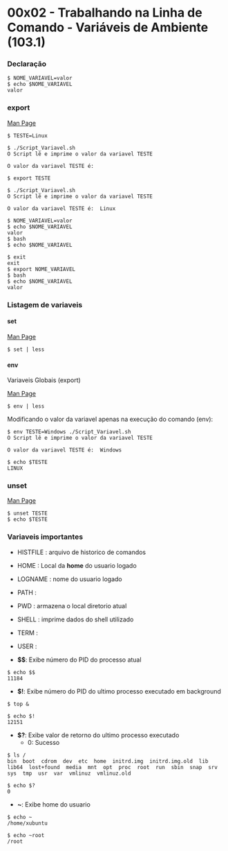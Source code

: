 # 00x02 - Trabalhando na Linha de Comando - Variáveis de Ambiente (103.1)

### Declaração

```
$ NOME_VARIAVEL=valor
$ echo $NOME_VARIAVEL
valor
```

### export

[Man Page](http://man7.org/linux/man-pages/man1/export.1p.html)

```
$ TESTE=Linux

$ ./Script_Variavel.sh 
O Script lê e imprime o valor da variavel TESTE
 
O valor da variavel TESTE é:

$ export TESTE

$ ./Script_Variavel.sh 
O Script lê e imprime o valor da variavel TESTE
 
O valor da variavel TESTE é:  Linux
```

```
$ NOME_VARIAVEL=valor
$ echo $NOME_VARIAVEL
valor
$ bash
$ echo $NOME_VARIAVEL

$ exit
exit
$ export NOME_VARIAVEL
$ bash
$ echo $NOME_VARIAVEL
valor
```

### Listagem de variaveis

#### set

[Man Page](http://man7.org/linux/man-pages/man1/set.1p.html)

```
$ set | less
```

#### env

Variaveis Globais (export)

[Man Page](http://man7.org/linux/man-pages/man1/env.1.html)

```
$ env | less
```

Modificando o valor da variavel apenas na execução do comando (env):

```
$ env TESTE=Windows ./Script_Variavel.sh 
O Script lê e imprime o valor da variavel TESTE
 
O valor da variavel TESTE é:  Windows

$ echo $TESTE
LINUX
```

### unset

[Man Page](http://man7.org/linux/man-pages/man1/unset.1p.html)

```
$ unset TESTE
$ echo $TESTE

```

### Variaveis importantes

* HISTFILE	: arquivo de historico de comandos
* HOME 		: Local da **home** do usuario logado
* LOGNAME	: nome do usuario logado
* PATH		: 
* PWD		: armazena o local diretorio atual
* SHELL 	: imprime dados do shell utilizado
* TERM 		:
* USER 		:

* **$$**: Exibe número do PID do processo atual

```
$ echo $$
11184
```

* **$!**: Exibe número do PID do ultimo processo executado em background

```
$ top &

$ echo $!
12151
```

* **$?**: Exibe valor de retorno do ultimo processo executado
	* 0: Sucesso

```
$ ls /
bin  boot  cdrom  dev  etc  home  initrd.img  initrd.img.old  lib  lib64  lost+found  media  mnt  opt  proc  root  run  sbin  snap  srv  sys  tmp  usr  var  vmlinuz  vmlinuz.old

$ echo $?
0
```

* **~**: Exibe home do usuario

```
$ echo ~
/home/xubuntu

$ echo ~root
/root
```